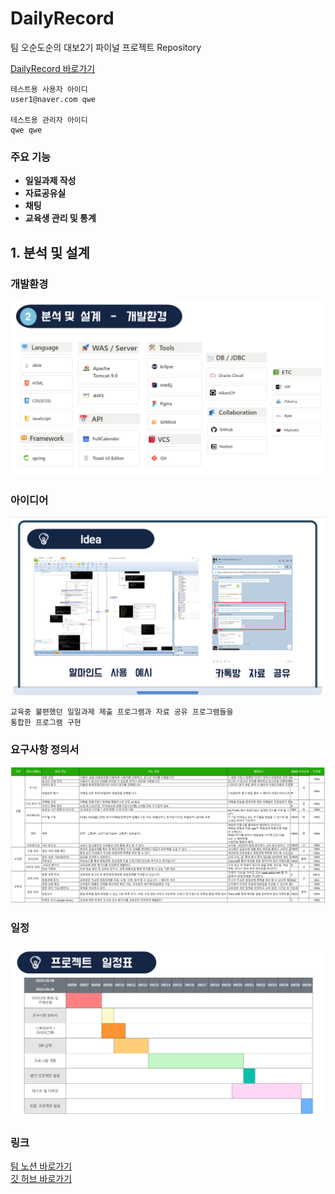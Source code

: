 # DailyRecord
팀 오순도순의 대보2기 파이널 프로젝트 Repository

[DailyRecord 바로가기](http://dailyrecord.site)
 
``` text
테스트용 사용자 아이디
user1@naver.com qwe

테스트용 관리자 아이디
qwe qwe
```
### 주요 기능
* **일일과제 작성**
* **자료공유실**
* **채팅**
* **교육생 관리 및 통계**

## 1. 분석 및 설계

### 개발환경
![img.png](docs/setting.png)

### 아이디어
![img.png](docs/idea.png)
``` text
교육중 불편했던 일일과제 제출 프로그램과 자료 공유 프로그램들을
통합한 프로그램 구현
```

### 요구사항 정의서
![img.png](docs/Requirements.png)

### 일정
![img.png](docs/log.png)

### 링크
[팀 노션 바로가기](https://www.notion.so/Final-Project-d3e1a0dc349f4d4ab002651357b624b1)
<br>
[깃 허브 바로가기](https://github.com/Daebo2th/final-pj)
